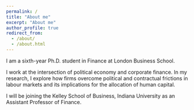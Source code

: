 ```yaml
---
permalink: /
title: "About me"
excerpt: "About me"
author_profile: true
redirect_from: 
  - /about/
  - /about.html
---
```




I am a sixth-year Ph.D. student in Finance at London Business School. 



I work at the intersection of political economy and corporate finance. In my research, I explore how firms overcome political and contractual frictions in labour markets and its implications for the allocation of human capital. 


I will be joining the Kelley School of Business, Indiana University as an Assistant Professor of Finance. 
